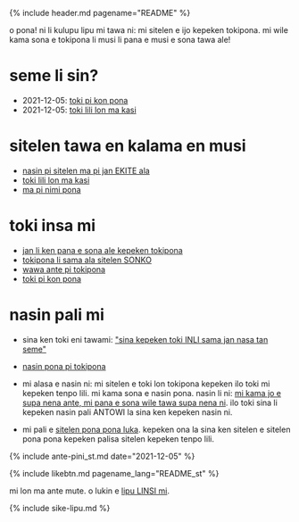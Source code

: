 {% include header.md pagename="README" %}



<span class="st">o pona! ni li kulupu lipu mi tawa ni: mi sitelen e ijo kepeken tokipona. mi wile kama sona e tokipona li musi li pana e musi e sona tawa ale!</span>

# <span class="st">seme li sin?</span>

- <span class="st"><span class="stdef">2021-12-05:</span> [toki pi kon pona](https://joelthomastr.github.io/tokipona/toki-pi-kon-pona_st)</span>
- <span class="st"><span class="stdef">2021-12-05:</span> [toki lili lon ma kasi](https://joelthomastr.github.io/tokipona/toki-lili-lon-ma-kasi_st)</span>

# <span class="st">sitelen tawa en kalama en musi</span>

- <span class="st">[nasin pi sitelen ma pi jan EKITE ala](https://joelthomastr.github.io/tokipona/jan-ekite-ala_st)</span>
- <span class="st">[toki lili lon ma kasi](https://joelthomastr.github.io/tokipona/toki-pi-kon-pona_st)</span>
- <span class="st">[ma pi nimi pona](https://joelthomastr.github.io/tokipona/ma-pi-nimi-pona-1_st)</span>


# <span class="st">toki insa mi</span>

- <span class="st">[jan li ken pana e sona ale kepeken tokipona](https://joelthomastr.github.io/tokipona/pana-sona-ale_st)</span>
- <span class="st">[tokipona li sama ala sitelen SONKO](https://joelthomastr.github.io/tokipona/sitelen-sonko_st)</span>
- <span class="st">[wawa ante pi tokipona](https://joelthomastr.github.io/tokipona/wawa-pi-toki-pona_st)</span>
- <span class="st">[toki pi kon pona](https://joelthomastr.github.io/tokipona/toki-pi-kon-pona_st)</span>

# <span class="st">nasin pali mi</span>

- <span class="st">sina ken toki eni tawami:  ["sina kepeken toki INLI sama jan nasa tan seme"](https://joelthomastr.github.io/tokipona/kepeken-pi-toki-inli_st)</span>

- <span class="st">[nasin pona pi tokipona](https://joelthomastr.github.io/tokipona/nasin-pona-pi-toki-pona_st)</span>

- <span class="st">mi alasa e nasin ni: mi sitelen e toki lon tokipona kepeken ilo toki mi kepeken tenpo lili. mi kama sona e nasin pona. nasin li ni: [mi kama jo e supa nena ante, mi pana e sona wile tawa supa nena ni](https://www.reddit.com/r/tokipona/comments/r6nu43/efficient_keyboard_idea_the_video_shows_the_steps/). ilo toki sina li kepeken nasin pali ANTOWI la sina ken kepeken nasin ni.</span>

- <span class="st">mi pali e [sitelen pona pona luka](https://joelthomastr.github.io/tokipona/sitelen-pona-pona-luka_st). kepeken ona la sina ken sitelen e sitelen pona pona kepeken palisa sitelen kepeken tenpo lili.</span>

{% include ante-pini_st.md date="2021-12-05" %}

{% include likebtn.md pagename_lang="README_st" %}

<span class="st">mi lon ma ante mute. o lukin e [lipu LINSI mi](https://linktr.ee/jantelakoman).</span>

{% include sike-lipu.md %}
